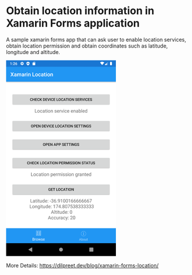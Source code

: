 # Obtain location information in Xamarin Forms application

A sample xamarin forms app that can ask user to enable location services, obtain location permission and obtain coordinates such as latitude, longitude and altitude.

<img src="https://github.com/dsdilpreet/XamarinLocation/blob/master/XamarinLocation/XamarinLocation/Assets/xamarin_location.png" alt="Screenshot of Xamarin Forms application demonstrating the steps to obtain location" width="300">

More Details: 
https://dilpreet.dev/blog/xamarin-forms-location/

